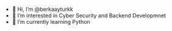 - 👋 Hi, I’m @berkaayturkk
- 👀 I’m interested in Cyber Security and Backend Developmnet
- 🌱 I’m currently learning Python 

<!---
berkaayturkk/berkaayturkk is a ✨ special ✨ repository because its `README.md` (this file) appears on your GitHub profile.
You can click the Preview link to take a look at your changes.
--->
